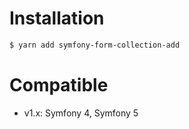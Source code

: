 # Installation

```bash
$ yarn add symfony-form-collection-add
```

# Compatible
- v1.x: Symfony 4, Symfony 5
